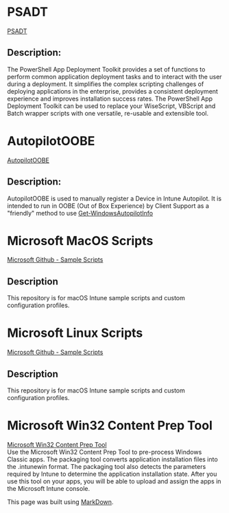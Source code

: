 

# PSADT
[PSADT](https://allnewandimproved.psappdeploytoolkit.com/)
## Description: 
The PowerShell App Deployment Toolkit provides a set of functions to perform common application deployment tasks and to interact with the user during a deployment. It simplifies the complex scripting challenges of deploying applications in the enterprise, provides a consistent deployment experience and improves installation success rates. The PowerShell App Deployment Toolkit can be used to replace your WiseScript, VBScript and Batch wrapper scripts with one versatile, re-usable and extensible tool.



# AutopilotOOBE
[AutopilotOOBE](https://autopilotoobe.osdeploy.com/)
## Description:
AutopilotOOBE is used to manually register a Device in Intune Autopilot.  It is intended to run in OOBE (Out of Box Experience) by Client Support as a "friendly" method to use [Get-WindowsAutopilotInfo](https://www.powershellgallery.com/packages/Get-WindowsAutoPilotInfo)



# Microsoft MacOS Scripts
[Microsoft Github - Sample Scripts](https://github.com/microsoft/shell-intune-samples/tree/master/macOS)
## Description
This repository is for macOS Intune sample scripts and custom configuration profiles.



# Microsoft Linux Scripts
[Microsoft Github - Sample Scripts](https://github.com/microsoft/shell-intune-samples/tree/master/Linux)
## Description
This repository is for macOS Intune sample scripts and custom configuration profiles.


# Microsoft Win32 Content Prep Tool
[Microsoft Win32 Content Prep Tool](https://github.com/microsoft/Microsoft-Win32-Content-Prep-Tool)\
Use the Microsoft Win32 Content Prep Tool to pre-process Windows Classic apps. The packaging tool converts application installation files into the .intunewin format. The packaging tool also detects the parameters required by Intune to determine the application installation state. After you use this tool on your apps, you will be able to upload and assign the apps in the Microsoft Intune console.


This page was built using [MarkDown](https://docs.github.com/en/get-started/writing-on-github/getting-started-with-writing-and-formatting-on-github/basic-writing-and-formatting-syntax/).